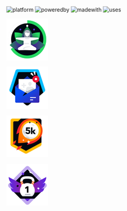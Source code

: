 ⠀⠀⠀⠀<p>
      ![platform](https://img.shields.io/badge/Android-3DDC84?style=for-the-badge&logo=android&logoColor=white)
      ![poweredby](https://forthebadge.com/images/badges/powered-by-coffee.svg)
      ![madewith](https://forthebadge.com/images/badges/made-with-javascript.svg)
      ![uses](https://forthebadge.com/images/badges/uses-badges.svg)     	
     </p>
     <p>
      ![](badges/profile-badge.png)
     </p>
     <p>
      ![](badges/mail-badge.png)
     </p>
     <p>
      ![](badges/boost-badge.png)
     </p>
     <p>
      ![](badges/achieve-badge.png)
     </p>
